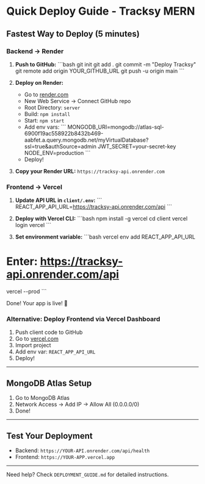 # Quick Deploy Guide - Tracksy MERN

## Fastest Way to Deploy (5 minutes)

### Backend → Render

1. **Push to GitHub:**
\`\`\`bash
git init
git add .
git commit -m "Deploy Tracksy"
git remote add origin YOUR_GITHUB_URL
git push -u origin main
\`\`\`

2. **Deploy on Render:**
   - Go to [render.com](https://render.com)
   - New Web Service → Connect GitHub repo
   - Root Directory: `server`
   - Build: `npm install`
   - Start: `npm start`
   - Add env vars:
     \`\`\`
     MONGODB_URI=mongodb://atlas-sql-6900f19ac558922b8432b469-aabfet.a.query.mongodb.net/myVirtualDatabase?ssl=true&authSource=admin
     JWT_SECRET=your-secret-key
     NODE_ENV=production
     \`\`\`
   - Deploy!

3. **Copy your Render URL:** `https://tracksy-api.onrender.com`

### Frontend → Vercel

1. **Update API URL in `client/.env`:**
\`\`\`
REACT_APP_API_URL=https://tracksy-api.onrender.com/api
\`\`\`

2. **Deploy with Vercel CLI:**
\`\`\`bash
npm install -g vercel
cd client
vercel login
vercel
\`\`\`

3. **Set environment variable:**
\`\`\`bash
vercel env add REACT_APP_API_URL
# Enter: https://tracksy-api.onrender.com/api
vercel --prod
\`\`\`

Done! Your app is live! 🚀

### Alternative: Deploy Frontend via Vercel Dashboard

1. Push client code to GitHub
2. Go to [vercel.com](https://vercel.com)
3. Import project
4. Add env var: `REACT_APP_API_URL`
5. Deploy!

---

## MongoDB Atlas Setup

1. Go to MongoDB Atlas
2. Network Access → Add IP → Allow All (0.0.0.0/0)
3. Done!

---

## Test Your Deployment

- Backend: `https://YOUR-API.onrender.com/api/health`
- Frontend: `https://YOUR-APP.vercel.app`

---

Need help? Check `DEPLOYMENT_GUIDE.md` for detailed instructions.
